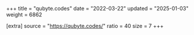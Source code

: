+++
title = "qubyte.codes"
date = "2022-03-22"
updated = "2025-01-03"
weight = 6862

[extra]
source = "https://qubyte.codes/"
ratio = 40
size = 7
+++
